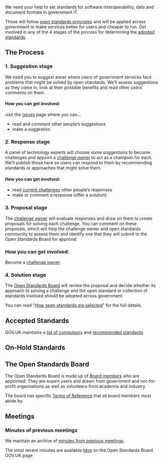 We need your help to set standards for software interoperability, data and document formats in government IT. 

These will follow [open standards principles](https://www.gov.uk/government/publications/open-standards-principles/open-standards-principles#open-standards-principles) and will be applied across government to make services better for users and cheaper to run. Get involved in any of the 4 stages of the process for determining the [adopted standards](https://www.gov.uk/government/publications/open-standards-for-government).

## The Process

### 1. Suggestion stage
We need you to suggest areas where users of government services face problems that might be solved by open standards. We'll assess suggestions as they come in, look at their possible benefits and read other users’ comments on them.

#### How you can get involved:
visit the [issues](https://github.com/alphagov/tech-and-data-standards/issues) page where you can...
- read and comment other people’s suggestions
- make a suggestion
 
### 2. Response stage
A panel of technology experts will choose some suggestions to become challenges and appoint a [challenge owner](https://www.gov.uk/guidance/who-selects-open-standards#challenge-owner) to act as a champion for each. We’ll publish those here so users can respond to them by recommending standards or approaches that might solve them.

#### How you can get involved:
- read [current challenges](https://github.com/alphagov/tech-and-data-standards/issues) other people’s responses
- make or comment a response (offer a solution)

### 3. Proposal stage
The [challenge owner](https://www.gov.uk/guidance/who-selects-open-standards#challenge-owner) will evaluate responses and draw on them to create proposals for solving each challenge. You can comment on these proposals, which will help the challenge owner and open standards community to assess them and identify one that they will submit to the Open Standards Board for approval.

### How you can get involved:
Become a [challenge owner](https://www.gov.uk/guidance/who-selects-open-standards#challenge-owner).

### 4. Solution stage
The [Open Standards Board](https://www.gov.uk/guidance/who-selects-open-standards#open-standards-board) will review the proposal and decide whether its approach to solving a challenge and the open standard or collection of standards involved should be adopted across government.

You can read "[How open standards are selected](https://www.gov.uk/guidance/how-open-standards-are-selected)" for the full details.

## Accepted Standards
GOV.UK maintains a [list of compulsory](https://www.gov.uk/government/publications/open-standards-for-government) and [recommended standards](https://www.gov.uk/government/publications/recommended-open-standards-for-government)

## On-Hold Standards

## The Open Standards Board

The Open Standards Board is made up of [Board members](https://www.gov.uk/government/groups/open-standards-board#membership) who are appointed. They are expert users and drawn from government and not-for-profit organisations as well as volunteers from academia and industry.

The board has specific [Terms of Reference](https://www.gov.uk/government/groups/open-standards-board#terms-of-reference) that all board members must abide by.

## Meetings


### Minutes of previous meetings

We maintain an archive of [minutes from previous meetings](https://github.com/alphagov/open-standards/tree/master/docs/_meetings).

The most recent minutes are available [here](https://www.gov.uk/government/groups/open-standards-board) on the Open Standards Board GOV.UK page

